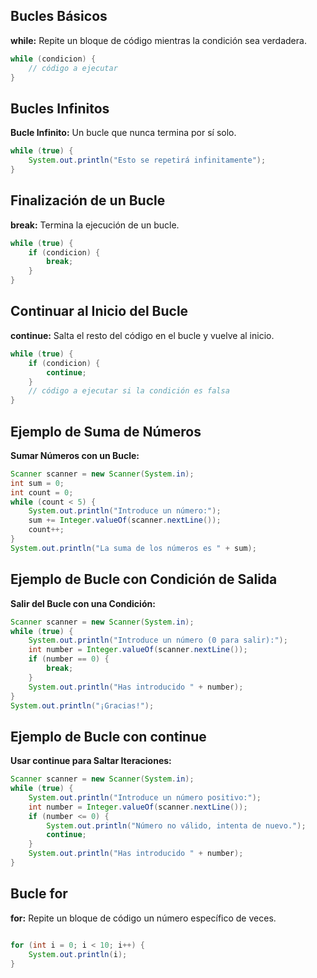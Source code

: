 ## Bucles Básicos

**while:** Repite un bloque de código mientras la condición sea verdadera.

```java
while (condicion) {
    // código a ejecutar
}
```

## Bucles Infinitos

**Bucle Infinito:** Un bucle que nunca termina por sí solo.

```java
while (true) {
    System.out.println("Esto se repetirá infinitamente");
}
```

## Finalización de un Bucle

**break:** Termina la ejecución de un bucle.

```java
while (true) {
    if (condicion) {
        break;
    }
}
```

## Continuar al Inicio del Bucle

**continue:** Salta el resto del código en el bucle y vuelve al inicio.

```java
while (true) {
    if (condicion) {
        continue;
    }
    // código a ejecutar si la condición es falsa
}
```

## Ejemplo de Suma de Números

**Sumar Números con un Bucle:**

```java
Scanner scanner = new Scanner(System.in);
int sum = 0;
int count = 0;
while (count < 5) {
    System.out.println("Introduce un número:");
    sum += Integer.valueOf(scanner.nextLine());
    count++;
}
System.out.println("La suma de los números es " + sum);
```

## Ejemplo de Bucle con Condición de Salida

**Salir del Bucle con una Condición:**

```java
Scanner scanner = new Scanner(System.in);
while (true) {
    System.out.println("Introduce un número (0 para salir):");
    int number = Integer.valueOf(scanner.nextLine());
    if (number == 0) {
        break;
    }
    System.out.println("Has introducido " + number);
}
System.out.println("¡Gracias!");
```

## Ejemplo de Bucle con continue

**Usar continue para Saltar Iteraciones:**

```java
Scanner scanner = new Scanner(System.in);
while (true) {
    System.out.println("Introduce un número positivo:");
    int number = Integer.valueOf(scanner.nextLine());
    if (number <= 0) {
        System.out.println("Número no válido, intenta de nuevo.");
        continue;
    }
    System.out.println("Has introducido " + number);
}
```

## Bucle for

**for:** Repite un bloque de código un número específico de veces.

```java

for (int i = 0; i < 10; i++) {
    System.out.println(i);
}
```
